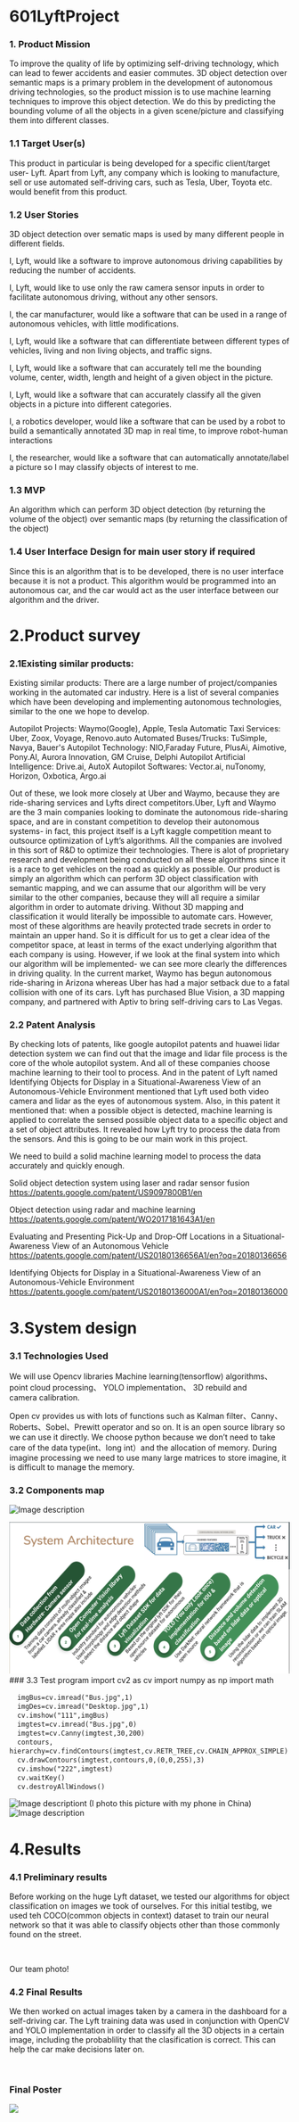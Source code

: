 # 601LyftProject

### 1. Product Mission
   To improve the quality of life by optimizing self-driving technology, which can lead to fewer accidents and easier commutes. 3D object detection over semantic maps is a primary problem in the development of autonomous driving technologies, so the product mission is to use machine learning techniques to improve this object detection. We do this by predicting the bounding volume of all the objects in a given scene/picture and classifying them into different classes. 

### 1.1 Target User(s)
   This product in particular is being developed for a specific client/target user- Lyft. Apart from Lyft, any company which is looking to manufacture, sell or use automated self-driving cars, such as Tesla, Uber, Toyota etc. would benefit from this product. 
### 1.2 User Stories
  3D object detection over sematic maps is used by many different people in different fields. 
  
  I, Lyft, would like a software to improve autonomous driving capabilities by reducing the number of accidents.
  
  I, Lyft, would like to use only the raw camera sensor inputs in order to facilitate autonomous driving, without any other sensors. 
  
  I, the car manufacturer, would like a software that can be used in a range of autonomous vehicles, with little modifications.
  
  I, Lyft, would like a software that can differentiate between different types of vehicles, living and non living objects, and traffic     signs. 
  
  I, Lyft, would like a software that can accurately tell me the bounding volume, center, width, length and height of a given object in     the picture. 
  
  I, Lyft, would like a software that can accurately classify all the given objects in a picture into different categories. 
  
  I, a robotics developer, would like a software that can be used by a robot to build a semantically annotated 3D map in real time, to       improve robot-human interactions
  
  I, the researcher, would like a software that can automatically annotate/label a picture so I may classify objects of interest to me. 

  
### 1.3 MVP
   An algorithm which can perform 3D object detection (by returning the volume of the object) over semantic maps (by returning the classification of the object) 
### 1.4 User Interface Design for main user story if required
   Since this is an algorithm that is to be developed, there is no user interface because it is not a product. This algorithm would be programmed into an autonomous car, and the car would act as the user interface between our algorithm and the driver.     

# 2.Product survey
### 2.1Existing similar products:
   Existing similar products: There are a large number of project/companies working in the automated car industry. Here is a list of several companies which have been developing and implementing autonomous technologies, similar to the one we hope to develop. 
    
   Autopilot Projects: Waymo(Google), Apple, Tesla
   Automatic Taxi Services:  Uber, Zoox, Voyage, Renovo.auto
   Automated Buses/Trucks: TuSimple, Navya, Bauer's
   Autopilot Technology: NIO,Faraday Future, PlusAi, Aimotive, Pony.AI, Aurora Innovation, GM Cruise, Delphi
   Autopilot Artificial Intelligence: Drive.ai, AutoX
   Autopilot Softwares:  Vector.ai, nuTonomy, Horizon, Oxbotica, Argo.ai
    
   Out of these, we look more closely at Uber and Waymo, because they are ride-sharing services and Lyfts direct competitors.Uber, Lyft and Waymo are the 3 main companies looking to dominate the autonomous ride-sharing space, and are in constant competition to develop their autonomous systems- in fact, this project itself is a Lyft kaggle competition meant to outsource optimization of Lyft’s algorithms. All the companies are involved in this sort of R&D to optimize their technologies. 
   There is alot of proprietary research and development being conducted on all these algorithms since it is a race to get vehicles on the road as quickly as possible. Our product is simply an algorithm which can perform 3D object classification with semantic mapping, and we can assume that our algorithm will be very similar to the other companies, because they will all require a similar algorithm in order to automate driving. Without 3D mapping and classification it would literally be impossible to automate cars. However, most of these algorithms are heavily protected trade secrets in order to maintain an upper hand. So it is difficult for us to get a clear idea of the competitor space, at least in terms of the exact underlying algorithm that each company is using. 
    However, if we look at the final system into which our algorithm will be implemented- we can see more clearly the differences in driving quality. In the current market, Waymo has begun autonomous ride-sharing in Arizona whereas Uber has had a major setback due to a fatal collision with one of its cars. Lyft has purchased Blue Vision, a 3D mapping company, and partnered with Aptiv to bring self-driving cars to Las Vegas. 

### 2.2 Patent Analysis
   By checking lots of patents, like google autopilot patents and huawei lidar detection system we can find out that the image and lidar file process is the core of the whole autopilot system. And all of these companies choose machine learning to their tool to process. And in the patent of Lyft named Identifying Objects for Display in a Situational-Awareness View of an Autonomous-Vehicle Environment mentioned that Lyft used both video camera and lidar as the eyes of autonomous system. Also, in this patent it mentioned that: when a possible object is detected, machine learning is applied to correlate the sensed possible object data to a specific object and a set of object attributes. It revealed how Lyft try to process the data from the sensors. And this is going to be our main work in this project.
  
   We need to build a solid machine learning model to process the data accurately and quickly enough.
  
   Solid object detection system using laser and radar sensor fusion
   https://patents.google.com/patent/US9097800B1/en
  
   Object detection using radar and machine learning
   https://patents.google.com/patent/WO2017181643A1/en
  
   Evaluating and Presenting Pick-Up and Drop-Off Locations in a Situational-Awareness View of an Autonomous Vehicle
   https://patents.google.com/patent/US20180136656A1/en?oq=20180136656

   Identifying Objects for Display in a Situational-Awareness View of an Autonomous-Vehicle Environment
   https://patents.google.com/patent/US20180136000A1/en?oq=20180136000

# 3.System design
### 3.1 Technologies Used
   We will use 
   Opencv libraries 
   Machine learning(tensorflow) algorithms、
   point cloud processing、
   YOLO implementation、
   3D rebuild  and  
   camera calibration.
  
   Open cv provides us with lots of functions such as Kalman filter、Canny、Roberts、Sobel、Prewitt operator and so on. It is an open source library so we can use it directly. We choose python because we don’t need to take care of the data type(int、long int）and the allocation of memory. During imagine processing we need to use many large matrices to store imagine, it is difficult to manage the memory.
### 3.2 Components map
![Image description](https://github.com/NityaRaju/601LyftProject/blob/master/Tech.JPG)

<img src= "https://github.com/NityaRaju/601LyftProject/blob/master/Screen%20Shot%202019-12-12%20at%2011.55.50%20AM.png">
### 3.3 Test program
      import cv2 as cv
      import numpy as np
      import math

      imgBus=cv.imread("Bus.jpg",1)
      imgDes=cv.imread("Desktop.jpg",1)
      cv.imshow("111",imgBus)
      imgtest=cv.imread("Bus.jpg",0)
      imgtest=cv.Canny(imgtest,30,200)
      contours, hierarchy=cv.findContours(imgtest,cv.RETR_TREE,cv.CHAIN_APPROX_SIMPLE)
      cv.drawContours(imgtest,contours,0,(0,0,255),3)
      cv.imshow("222",imgtest)
      cv.waitKey()
      cv.destroyAllWindows()
 ![Image description](https://github.com/NityaRaju/601LyftProject/blob/master/Test%20bus0.JPG)t
                  (I photo this picture with my phone in China)
 ![Image description](https://github.com/NityaRaju/601LyftProject/blob/master/Test%20bus1.JPG)
 
 # 4.Results
 ### 4.1 Preliminary results
 Before working on the huge Lyft dataset, we tested our algorithms for object classification on images we took of ourselves. For this initial testibg, we used teh COCO(common objects in context) dataset to train our neural network so that it was able to classify objects other than those commonly found on the street. 
 
 <img src=" ">
 
 Our team photo!
 
 ### 4.2 Final Results
 We then worked on actual images taken by a camera in the dashboard for a self-driving car. The Lyft training data was used in conjunction with OpenCV and YOLO implementation in order to classify all the 3D objects in a certain image, including the probablility that the clasification is correct. This can help the car make decisions later on. 
 
 <img src=" ">
 
 
 ### Final Poster 
 <img src="https://github.com/NityaRaju/601LyftProject/blob/master/Poster.png">
 
